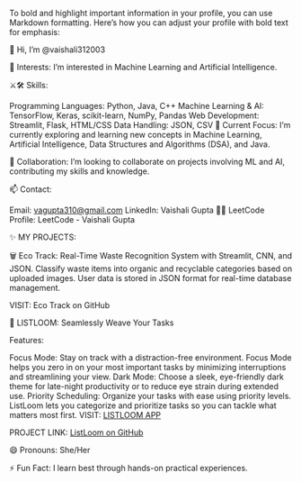 
To bold and highlight important information in your profile, you can use Markdown formatting. Here’s how you can adjust your profile with bold text for emphasis:

👋 Hi, I’m @vaishali312003



👀 Interests: I’m interested in Machine Learning and Artificial Intelligence.

⚔🛠 Skills:

Programming Languages: Python, Java, C++
Machine Learning & AI: TensorFlow, Keras, scikit-learn, NumPy, Pandas
Web Development: Streamlit, Flask, HTML/CSS
Data Handling: JSON, CSV
🌱 Current Focus: I’m currently exploring and learning new concepts in Machine Learning, Artificial Intelligence, Data Structures and Algorithms (DSA), and Java.

🧐 Collaboration: I’m looking to collaborate on projects involving ML and AI, contributing my skills and knowledge.

📫 Contact:

Email: vagupta310@gmail.com
LinkedIn: Vaishali Gupta
👩‍💻 LeetCode Profile: LeetCode - Vaishali Gupta

✨ MY PROJECTS:

🗑 Eco Track: Real-Time Waste Recognition System with Streamlit, CNN, and JSON. Classify waste items into organic and recyclable categories based on uploaded images. User data is stored in JSON format for real-time database management.

VISIT: Eco Track on GitHub

📃 LISTLOOM: Seamlessly Weave Your Tasks

Features:

Focus Mode: Stay on track with a distraction-free environment. Focus Mode helps you zero in on your most important tasks by minimizing interruptions and streamlining your view.
Dark Mode: Choose a sleek, eye-friendly dark theme for late-night productivity or to reduce eye strain during extended use.
Priority Scheduling: Organize your tasks with ease using priority levels. ListLoom lets you categorize and prioritize tasks so you can tackle what matters most first.
VISIT: [LISTLOOM APP](https://list-loom-nine.vercel.app/)


PROJECT LINK: [ListLoom on GitHub](https://github.com/vaishali312003/ListLoom)

😄 Pronouns: She/Her

⚡ Fun Fact: I learn best through hands-on practical experiences.

